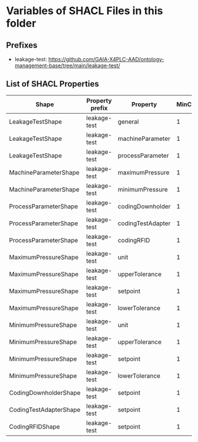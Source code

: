 # Variables of SHACL Files in this folder

## Prefixes

- leakage-test: <https://github.com/GAIA-X4PLC-AAD/ontology-management-base/tree/main/leakage-test/>

## List of SHACL Properties

| Shape | Property prefix | Property | MinCount | MaxCount | Description | Datatype/NodeKind | Filename |
| --- | --- | --- | --- | --- | --- | --- | --- |
| LeakageTestShape | leakage-test | general | 1 | 1 |  |  | leakage-test_shacl.ttl |
| LeakageTestShape | leakage-test | machineParameter | 1 | 1 |  |  | leakage-test_shacl.ttl |
| LeakageTestShape | leakage-test | processParameter | 1 | 1 |  |  | leakage-test_shacl.ttl |
| MachineParameterShape | leakage-test | maximumPressure | 1 | 1 |  |  | leakage-test_shacl.ttl |
| MachineParameterShape | leakage-test | minimumPressure | 1 | 1 |  |  | leakage-test_shacl.ttl |
| ProcessParameterShape | leakage-test | codingDownholder | 1 | 1 |  |  | leakage-test_shacl.ttl |
| ProcessParameterShape | leakage-test | codingTestAdapter | 1 | 1 |  |  | leakage-test_shacl.ttl |
| ProcessParameterShape | leakage-test | codingRFID | 1 | 1 |  |  | leakage-test_shacl.ttl |
| MaximumPressureShape | leakage-test | unit | 1 | 1 |  | <http://www.w3.org/2001/XMLSchema#string> | leakage-test_shacl.ttl |
| MaximumPressureShape | leakage-test | upperTolerance | 1 | 1 |  | <http://www.w3.org/2001/XMLSchema#decimal> | leakage-test_shacl.ttl |
| MaximumPressureShape | leakage-test | setpoint | 1 | 1 |  | <http://www.w3.org/2001/XMLSchema#decimal> | leakage-test_shacl.ttl |
| MaximumPressureShape | leakage-test | lowerTolerance | 1 | 1 |  | <http://www.w3.org/2001/XMLSchema#decimal> | leakage-test_shacl.ttl |
| MinimumPressureShape | leakage-test | unit | 1 | 1 |  | <http://www.w3.org/2001/XMLSchema#string> | leakage-test_shacl.ttl |
| MinimumPressureShape | leakage-test | upperTolerance | 1 | 1 |  | <http://www.w3.org/2001/XMLSchema#decimal> | leakage-test_shacl.ttl |
| MinimumPressureShape | leakage-test | setpoint | 1 | 1 |  | <http://www.w3.org/2001/XMLSchema#decimal> | leakage-test_shacl.ttl |
| MinimumPressureShape | leakage-test | lowerTolerance | 1 | 1 |  | <http://www.w3.org/2001/XMLSchema#decimal> | leakage-test_shacl.ttl |
| CodingDownholderShape | leakage-test | setpoint | 1 | 1 |  | <http://www.w3.org/2001/XMLSchema#integer> | leakage-test_shacl.ttl |
| CodingTestAdapterShape | leakage-test | setpoint | 1 | 1 |  | <http://www.w3.org/2001/XMLSchema#integer> | leakage-test_shacl.ttl |
| CodingRFIDShape | leakage-test | setpoint | 1 | 1 |  | <http://www.w3.org/2001/XMLSchema#integer> | leakage-test_shacl.ttl |
